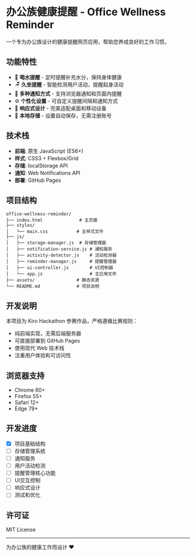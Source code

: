 # 办公族健康提醒 - Office Wellness Reminder

一个专为办公族设计的健康提醒网页应用，帮助您养成良好的工作习惯。

## 功能特性

- 🥤 **喝水提醒** - 定时提醒补充水分，保持身体健康
- 🪑 **久坐提醒** - 智能检测用户活动，提醒起身活动
- 🔔 **多种通知方式** - 支持浏览器通知和页面内提醒
- ⚙️ **个性化设置** - 可自定义提醒间隔和通知方式
- 📱 **响应式设计** - 完美适配桌面和移动设备
- 💾 **本地存储** - 设置自动保存，无需注册账号

## 技术栈

- **前端**: 原生 JavaScript (ES6+)
- **样式**: CSS3 + Flexbox/Grid
- **存储**: localStorage API
- **通知**: Web Notifications API
- **部署**: GitHub Pages

## 项目结构

```
office-wellness-reminder/
├── index.html              # 主页面
├── styles/
│   └── main.css           # 主样式文件
├── js/
│   ├── storage-manager.js  # 存储管理器
│   ├── notification-service.js # 通知服务
│   ├── activity-detector.js    # 活动检测器
│   ├── reminder-manager.js     # 提醒管理器
│   ├── ui-controller.js        # UI控制器
│   └── app.js                  # 主应用文件
├── assets/                # 静态资源
└── README.md              # 项目说明
```

## 开发说明

本项目为 Kiro Hackathon 参赛作品，严格遵循比赛规则：
- 纯前端实现，无需后端服务器
- 可直接部署到 GitHub Pages
- 使用现代 Web 技术栈
- 注重用户体验和可访问性

## 浏览器支持

- Chrome 60+
- Firefox 55+
- Safari 12+
- Edge 79+

## 开发进度

- [x] 项目基础结构
- [ ] 存储管理系统
- [ ] 通知服务
- [ ] 用户活动检测
- [ ] 提醒管理核心功能
- [ ] UI交互控制
- [ ] 响应式设计
- [ ] 测试和优化

## 许可证

MIT License

---

为办公族的健康工作而设计 ❤️